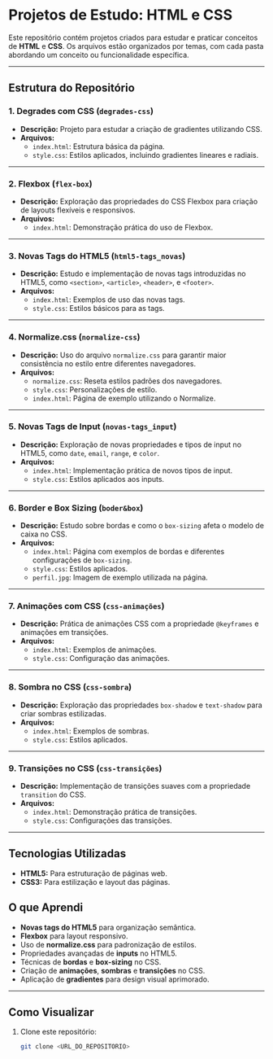 # Projetos de Estudo: HTML e CSS

Este repositório contém projetos criados para estudar e praticar conceitos de **HTML** e **CSS**. Os arquivos estão organizados por temas, com cada pasta abordando um conceito ou funcionalidade específica.

---

## Estrutura do Repositório

### 1. **Degrades com CSS** (`degrades-css`)
- **Descrição:** Projeto para estudar a criação de gradientes utilizando CSS.
- **Arquivos:**
  - `index.html`: Estrutura básica da página.
  - `style.css`: Estilos aplicados, incluindo gradientes lineares e radiais.

---

### 2. **Flexbox** (`flex-box`)
- **Descrição:** Exploração das propriedades do CSS Flexbox para criação de layouts flexíveis e responsivos.
- **Arquivos:**
  - `index.html`: Demonstração prática do uso de Flexbox.

---

### 3. **Novas Tags do HTML5** (`html5-tags_novas`)
- **Descrição:** Estudo e implementação de novas tags introduzidas no HTML5, como `<section>`, `<article>`, `<header>`, e `<footer>`.
- **Arquivos:**
  - `index.html`: Exemplos de uso das novas tags.
  - `style.css`: Estilos básicos para as tags.

---

### 4. **Normalize.css** (`normalize-css`)
- **Descrição:** Uso do arquivo `normalize.css` para garantir maior consistência no estilo entre diferentes navegadores.
- **Arquivos:**
  - `normalize.css`: Reseta estilos padrões dos navegadores.
  - `style.css`: Personalizações de estilo.
  - `index.html`: Página de exemplo utilizando o Normalize.

---

### 5. **Novas Tags de Input** (`novas-tags_input`)
- **Descrição:** Exploração de novas propriedades e tipos de input no HTML5, como `date`, `email`, `range`, e `color`.
- **Arquivos:**
  - `index.html`: Implementação prática de novos tipos de input.
  - `style.css`: Estilos aplicados aos inputs.

---

### 6. **Border e Box Sizing** (`boder&box`)
- **Descrição:** Estudo sobre bordas e como o `box-sizing` afeta o modelo de caixa no CSS.
- **Arquivos:**
  - `index.html`: Página com exemplos de bordas e diferentes configurações de `box-sizing`.
  - `style.css`: Estilos aplicados.
  - `perfil.jpg`: Imagem de exemplo utilizada na página.

---

### 7. **Animações com CSS** (`css-animações`)
- **Descrição:** Prática de animações CSS com a propriedade `@keyframes` e animações em transições.
- **Arquivos:**
  - `index.html`: Exemplos de animações.
  - `style.css`: Configuração das animações.

---

### 8. **Sombra no CSS** (`css-sombra`)
- **Descrição:** Exploração das propriedades `box-shadow` e `text-shadow` para criar sombras estilizadas.
- **Arquivos:**
  - `index.html`: Exemplos de sombras.
  - `style.css`: Estilos aplicados.

---

### 9. **Transições no CSS** (`css-transições`)
- **Descrição:** Implementação de transições suaves com a propriedade `transition` do CSS.
- **Arquivos:**
  - `index.html`: Demonstração prática de transições.
  - `style.css`: Configurações das transições.

---

## Tecnologias Utilizadas
- **HTML5:** Para estruturação de páginas web.
- **CSS3:** Para estilização e layout das páginas.

## O que Aprendi
- **Novas tags do HTML5** para organização semântica.
- **Flexbox** para layout responsivo.
- Uso de **normalize.css** para padronização de estilos.
- Propriedades avançadas de **inputs** no HTML5.
- Técnicas de **bordas** e **box-sizing** no CSS.
- Criação de **animações**, **sombras** e **transições** no CSS.
- Aplicação de **gradientes** para design visual aprimorado.

---

## Como Visualizar
1. Clone este repositório: 
   ```bash
   git clone <URL_DO_REPOSITORIO>

